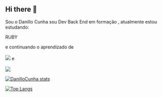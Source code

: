 ## Hi there 👋

Sou o Danillo Cunha sou Dev Back End em formação , atualmente estou estudando:

RUBY

  e continuando o aprendizado de
   <br>
   <br>
   <img src="https://img.shields.io/badge/JavaScript-323330?style=for-the-badge&logo=javascript&logoColor=F7DF1E"/> e
  <br>
  <br>
  <img src="https://img.shields.io/badge/React-20232A?style=for-the-badge&logo=react&logoColor=61DAFB"/>

[![DanilloCunha stats](https://github-readme-stats.vercel.app/api?username=DanilloCunha)](https://github.com/anuraghazra/github-readme-stats)

[![Top Langs](https://github-readme-stats.vercel.app/api/top-langs/?username=DanilloCunha)](https://github.com/anuraghazra/github-readme-stats)
